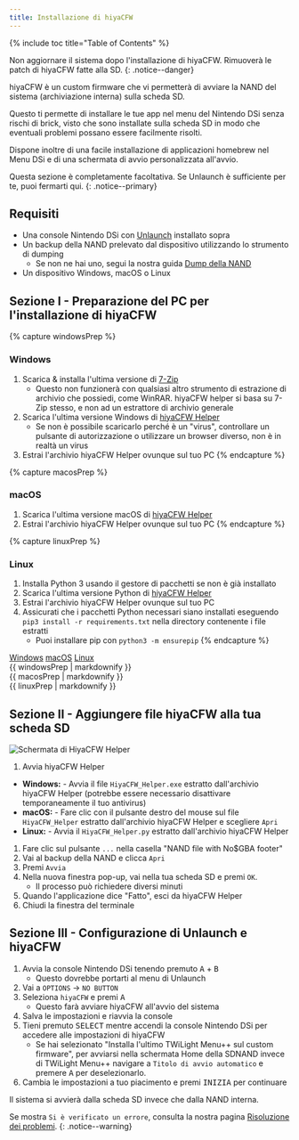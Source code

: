 ```yaml
---
title: Installazione di hiyaCFW
---
```


{% include toc title="Table of Contents" %}

Non aggiornare il sistema dopo l'installazione di hiyaCFW. Rimuoverà le patch di hiyaCFW fatte alla SD.
{: .notice--danger}

hiyaCFW è un custom firmware che vi permetterà di avviare la NAND del sistema (archiviazione interna) sulla scheda SD.

Questo ti permette di installare le tue app nel menu del Nintendo DSi senza rischi di brick, visto che sono installate sulla scheda SD in modo che eventuali problemi possano essere facilmente risolti.

Dispone inoltre di una facile installazione di applicazioni homebrew nel Menu DSi e di una schermata di avvio personalizzata all'avvio.

Questa sezione è completamente facoltativa. Se Unlaunch è sufficiente per te, puoi fermarti qui.
{: .notice--primary}

## Requisiti
- Una console Nintendo DSi con [Unlaunch](/installing-unlaunch) installato sopra
- Un backup della NAND prelevato dal dispositivo utilizzando lo strumento di dumping
   - Se non ne hai uno, segui la nostra guida [Dump della NAND](dumping-nand)
- Un dispositivo Windows, macOS o Linux

## Sezione I - Preparazione del PC per l'installazione di hiyaCFW

{% capture windowsPrep %}
<noscript>
   <h3>Windows</h3>
</noscript>

1. Scarica & installa l'ultima versione di [7-Zip](https://www.7-zip.org/download.html)
   - Questo non funzionerà con qualsiasi altro strumento di estrazione di archivio che possiedi, come WinRAR. hiyaCFW helper si basa su 7-Zip stesso, e non ad un estrattore di archivio generale
1. Scarica l'ultima versione Windows di [hiyaCFW Helper](https://github.com/mondul/HiyaCFW-Helper/releases)
   - Se non è possibile scaricarlo perché è un "virus", controllare un pulsante di autorizzazione o utilizzare un browser diverso, non è in realtà un virus
1. Estrai l'archivio hiyaCFW Helper ovunque sul tuo PC
{% endcapture %}

{% capture macosPrep %}
<noscript>
   <h3>macOS</h3>
</noscript>

1. Scarica l'ultima versione macOS di [hiyaCFW Helper](https://github.com/mondul/HiyaCFW-Helper/releases)
1. Estrai l'archivio hiyaCFW Helper ovunque sul tuo PC
{% endcapture %}

{% capture linuxPrep %}
<noscript>
   <h3>Linux</h3>
</noscript>

1. Installa Python 3 usando il gestore di pacchetti se non è già installato
1. Scarica l'ultima versione Python di [hiyaCFW Helper](https://github.com/mondul/HiyaCFW-Helper/releases)
1. Estrai l'archivio hiyaCFW Helper ovunque sul tuo PC
1. Assicurati che i pacchetti Python necessari siano installati eseguendo `pip3 install -r requirements.txt` nella directory contenente i file estratti
   - Puoi installare pip con `python3 -m ensurepip`
{% endcapture %}

<div class="tabcontainer">
   <a class="tablinks btn btn--large btn--info delink windows" href="#windowsPrep" onclick="openTab(event, 'windowsPrep')">Windows</a>
   <a class="tablinks btn btn--large btn--info delink macos" href="#macosPrep" onclick="openTab(event, 'macosPrep')">macOS</a>
   <a class="tablinks btn btn--large btn--info delink other" href="#linuxPrep" onclick="openTab(event, 'linuxPrep')">Linux</a>

   <div id="windowsPrep" class="blanktabcontent">{{ windowsPrep | markdownify }}</div>
   <div id="macosPrep" class="blanktabcontent">{{ macosPrep | markdownify }}</div>
   <div id="linuxPrep" class="blanktabcontent">{{ linuxPrep | markdownify }}</div>
</div>

## Sezione II - Aggiungere file hiyaCFW alla tua scheda SD

![Schermata di HiyaCFW Helper](https://image.ibb.co/hhzKRL/Screen-Shot-2018-10-18-at-16-30-18.png)

1. Avvia hiyaCFW Helper
  - **Windows:** - Avvia il file `HiyaCFW_Helper.exe` estratto dall'archivio hiyaCFW Helper (potrebbe essere necessario disattivare temporaneamente il tuo antivirus)
  - **macOS:** - Fare clic con il pulsante destro del mouse sul file `HiyaCFW_Helper` estratto dall'archivio hiyaCFW Helper e scegliere `Apri`
  - **Linux:** - Avvia il `HiyaCFW_Helper.py` estratto dall'archivio hiyaCFW Helper
1. Fare clic sul pulsante `...` nella casella "NAND file with No$GBA footer"
1. Vai al backup della NAND e clicca `Apri`
1. Premi `Avvia`
1. Nella nuova finestra pop-up, vai nella tua scheda SD e premi `OK`.
   - Il processo può richiedere diversi minuti
1. Quando l'applicazione dice "Fatto", esci da hiyaCFW Helper
1. Chiudi la finestra del terminale

## Sezione III - Configurazione di Unlaunch e hiyaCFW

1. Avvia la console Nintendo DSi tenendo premuto <kbd class="face">A</kbd> + <kbd class="face">B</kbd>
   - Questo dovrebbe portarti al menu di Unlaunch
1. Vai a `OPTIONS` -> `NO BUTTON`
1. Seleziona `hiyaCFW` e premi <kbd class="face">A</kbd>
   - Questo farà avviare hiyaCFW all'avvio del sistema
1. Salva le impostazioni e riavvia la console
1. Tieni premuto <kbd>SELECT</kbd> mentre accendi la console Nintendo DSi per accedere alle impostazioni di hiyaCFW
   - Se hai selezionato "Installa l'ultimo TWiLight Menu++ sul custom firmware", per avviarsi nella schermata Home della SDNAND invece di TWiLight Menu++ navigare a `Titolo di avvio automatico` e premere <kbd class="face">A</kbd> per deselezionarlo.
1. Cambia le impostazioni a tuo piacimento e premi <kbd>INIZIA</kbd> per continuare

Il sistema si avvierà dalla scheda SD invece che dalla NAND interna.

Se mostra `Si è verificato un errore`, consulta la nostra pagina [Risoluzione dei problemi](troubleshooting).
{: .notice--warning}

<script src="/assets/js/tabs.js"></script>

